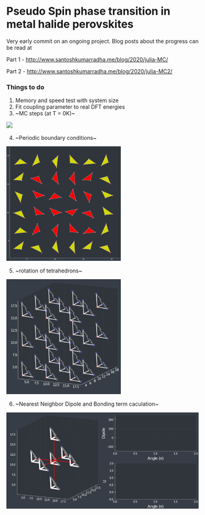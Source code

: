 # Pseudo Spin phase transition in metal halide perovskites

Very early commit on an ongoing project.
Blog posts about the progress can be read at

Part 1 - http://www.santoshkumarradha.me/blog/2020/julia-MC/

Part 2 - http://www.santoshkumarradha.me/blog/2020/julia-MC2/



### Things to do


1. Memory and speed test with system size
2. Fit coupling parameter to real DFT energies
3. ~MC steps (at T = 0K)~

<img src='./animations/MC_3.gif' width="900">

4. ~Periodic boundary conditions~ 

<img src='./animations/peorvsk2.gif' width="300">

5. ~rotation of tetrahedrons~ 

<img src='./animations/rot_001.gif' width="300">

6. ~Nearest Neighbor Dipole and Bonding term caculation~

<img src='./animations/complete_100.gif' width="600">
